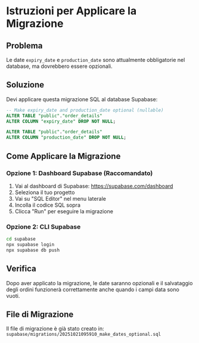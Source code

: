 # Istruzioni per Applicare la Migrazione

## Problema
Le date `expiry_date` e `production_date` sono attualmente obbligatorie nel database, ma dovrebbero essere opzionali.

## Soluzione
Devi applicare questa migrazione SQL al database Supabase:

```sql
-- Make expiry_date and production_date optional (nullable)
ALTER TABLE "public"."order_details" 
ALTER COLUMN "expiry_date" DROP NOT NULL;

ALTER TABLE "public"."order_details" 
ALTER COLUMN "production_date" DROP NOT NULL;
```

## Come Applicare la Migrazione

### Opzione 1: Dashboard Supabase (Raccomandato)
1. Vai al dashboard di Supabase: https://supabase.com/dashboard
2. Seleziona il tuo progetto
3. Vai su "SQL Editor" nel menu laterale
4. Incolla il codice SQL sopra
5. Clicca "Run" per eseguire la migrazione

### Opzione 2: CLI Supabase
```bash
cd supabase
npx supabase login
npx supabase db push
```

## Verifica
Dopo aver applicato la migrazione, le date saranno opzionali e il salvataggio degli ordini funzionerà correttamente anche quando i campi data sono vuoti.

## File di Migrazione
Il file di migrazione è già stato creato in: `supabase/migrations/20251021095910_make_dates_optional.sql`
